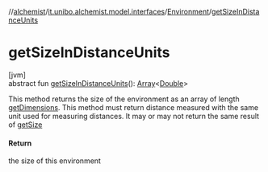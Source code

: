 //[alchemist](../../../index.md)/[it.unibo.alchemist.model.interfaces](../index.md)/[Environment](index.md)/[getSizeInDistanceUnits](get-size-in-distance-units.md)

# getSizeInDistanceUnits

[jvm]\
abstract fun [getSizeInDistanceUnits](get-size-in-distance-units.md)(): [Array](https://kotlinlang.org/api/latest/jvm/stdlib/kotlin/-array/index.html)<[Double](https://kotlinlang.org/api/latest/jvm/stdlib/kotlin/-double/index.html)>

This method returns the size of the environment as an array of length [getDimensions](get-dimensions.md). This method must return distance measured with the same unit used for measuring distances. It may or may not return the same result of [getSize](get-size.md)

#### Return

the size of this environment
